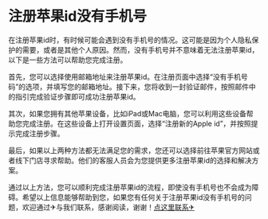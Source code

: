 # 注册苹果id没有手机号

在注册苹果id时，有时候可能会遇到没有手机号的情况。这可能是因为个人隐私保护的需要，或者是其他个人原因。然而，没有手机号并不意味着无法注册苹果id，以下是一些方法可以帮助您完成注册。

首先，您可以选择使用邮箱地址来注册苹果id。在注册页面中选择“没有手机号码”的选项，并填写您的邮箱地址。接下来，您将收到一封验证邮件，按照邮件中的指引完成验证步骤即可成功注册苹果id。

其次，如果您拥有其他苹果设备，比如iPad或Mac电脑，您可以利用这些设备帮助您完成注册。在这些设备上打开设置页面，选择“注册新的Apple id”，并按照提示完成注册步骤。

最后，如果以上两种方法都无法满足您的需求，您还可以选择前往苹果官方网站或者线下门店寻求帮助。他们的客服人员会为您提供更多注册苹果id的选择和解决方案。

通过以上方法，您可以顺利完成注册苹果id的流程，即使没有手机号也不会成为障碍。希望以上信息能够帮助到您，如果您有任何关于注册苹果id没有手机号的问题，欢迎通过✈与我们联系，感谢阅读，谢谢！[点这里联系✈](https://sms.k02.cc)